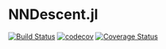 # NNDescent.jl

[![Build Status](https://travis-ci.com/dillondaudert/NNDescent.jl.svg?branch=master)](https://travis-ci.com/dillondaudert/NNDescent.jl) [![codecov](https://codecov.io/gh/dillondaudert/NNDescent.jl/branch/master/graph/badge.svg)](https://codecov.io/gh/dillondaudert/NNDescent.jl) [![Coverage Status](https://coveralls.io/repos/github/dillondaudert/NNDescent.jl/badge.svg?branch=master)](https://coveralls.io/github/dillondaudert/NNDescent.jl?branch=master)
